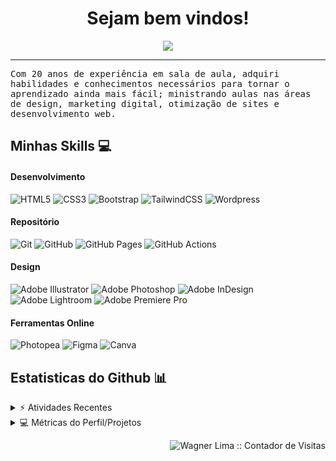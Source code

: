 <h1 align="center">
	Sejam bem vindos!
</h1>

<p align="center">
  <a href="https://github.com/DenverCoder1/readme-typing-svg">
	  <img src="https://readme-typing-svg.herokuapp.com?lines=Me+chamo+Wagner+Lima;Sou+professor,+Designer,+Desenvolvedor+e+Gestor+de+Tráfego!&center=true&width=780&height=45">
  </a>
</p>

<hr />

<samp>
Com 20 anos de experiência em sala de aula, adquiri habilidades e conhecimentos necessários para tornar o aprendizado ainda mais fácil; ministrando aulas nas áreas de design, marketing digital, otimização de sites e desenvolvimento web.
</samp>


## Minhas Skills 💻
#### Desenvolvimento
![HTML5](https://img.shields.io/badge/HTML5-000?style=for-the-badge&logo=html5)
![CSS3](https://img.shields.io/badge/CSS3-000?style=for-the-badge&logo=css3&logoColor=cian)
![Bootstrap](https://img.shields.io/badge/Bootstrap-000?style=for-the-badge&logo=bootstrap)
![TailwindCSS](https://img.shields.io/badge/TailwindCSS-000?style=for-the-badge&logo=tailwind-css)
![Wordpress](https://img.shields.io/badge/Wordpress-000?style=for-the-badge&logo=Wordpress&logoColor=cian)

#### Repositório
![Git](https://img.shields.io/badge/-Git-000?style=for-the-badge&logo=git)
![GitHub](https://img.shields.io/badge/-GitHub-000?style=for-the-badge&logo=github)
![GitHub Pages](https://img.shields.io/badge/-GitHub%20Pages-000?style=for-the-badge&logo=github)
![GitHub Actions](https://img.shields.io/badge/-github%20actions-000?style=for-the-badge&logo=githubactions)

<!--![JavaScript](https://img.shields.io/badge/-JavaScript-000?style=for-the-badge&logo=javascript)
![React](https://img.shields.io/badge/-ReactJS-000?style=for-the-badge&logo=react)
![NodeJS](https://img.shields.io/badge/-NodeJS-000?style=for-the-badge&logo=node.js&logoColor=pink)
![Express.js](https://img.shields.io/badge/-ExpressJS-000?style=for-the-badge&logo=express)-->

#### Design
![Adobe Illustrator](https://img.shields.io/badge/Illustrator-000?style=for-the-badge&logo=Adobe%20Illustrator&logoColor=orange)
![Adobe Photoshop](https://img.shields.io/badge/Photoshop-000?style=for-the-badge&logo=Adobe%20Photoshop&logoColor=cian)
![Adobe InDesign](https://img.shields.io/badge/Indesign-000?style=for-the-badge&logo=Adobe%20Indesign&logoColor=MediumVioletRed)
![Adobe Lightroom](https://img.shields.io/badge/Lightroom-000?style=for-the-badge&logo=adobe%20lightroom)
![Adobe Premiere Pro](https://img.shields.io/badge/Premiere-000?style=for-the-badge&logo=Adobe%20Premiere%20Pro&logoColor=Fuchsia)

#### Ferramentas Online
![Photopea](https://img.shields.io/badge/-Photopea-000?style=for-the-badge&logo=photopea)
![Figma](https://img.shields.io/badge/-Figma-000?style=for-the-badge&logo=figma)
![Canva](https://img.shields.io/badge/-Canva-000?style=for-the-badge&logo=canva)

## Estatisticas do Github 📊

<details>
  <summary>⚡ Atividades Recentes</summary>
  <br/>
  <a href="https://github.com/wagnerlimanet/github-readme-activity-graph"><img alt="Wagner Lima Activity Graph" src="https://github-readme-activity-graph.vercel.app/graph?username=wagnerlimanet&bg_color=1F222E&color=F8D866&line=F85D7F&point=FFFFFF&hide_border=true" /></a>
  <br/>
</details>

<details> 
  <summary>💻 Métricas do Perfil/Projetos</summary>
  <br/>
    <a href="https://github.com/wagnerlimanet/github-readme-stats"><img alt="Wagner Lima Github Stats" src="https://github-readme-stats.vercel.app/api?username=wagnerlimanet&show_icons=true&count_private=true&theme=react&hide_border=true&bg_color=1F222E&title_color=F85D7F&icon_color=F8D866" height="192px"/></a>
  <a href="https://github.com/wagnerlimanet/github-readme-stats"><img alt="Wagner Lima Top Languages" src="https://github-readme-stats.vercel.app/api/top-langs/?username=wagnerlimanet&langs_count=8&layout=compact&theme=react&hide_border=true&bg_color=1F222E&title_color=F85D7F&icon_color=F8D866" height="192px"/></a>
  <br/>
  <b>Nota:</b> As principais linguagens são apenas uma métrica das linguagens usadas nos projetos que foram publicados, não implicando diretamente na minha experiência e/ou nível de habilidade.
</details>

<p align="right">
	<img src="https://profile-counter.glitch.me/{wagnerlimanet}/count.svg" alt="Wagner Lima :: Contador de Visitas" />
</p>
